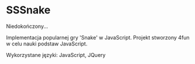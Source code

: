 # SSSnake
Niedokończony...

Implementacja popularnej gry 'Snake' w JavaScript.
Projekt stworzony 4fun w celu nauki podstaw JavaScript.

Wykorzystane języki: JavaScript, JQuery
